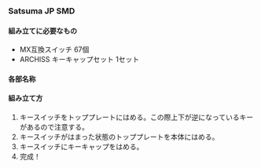 ### Satsuma JP SMD

#### 組み立てに必要なもの
* MX互換スイッチ 67個
* ARCHISS キーキャップセット 1セット

#### 各部名称


#### 組み立て方
1. キースイッチをトッププレートにはめる。この際上下が逆になっているキーがあるので注意する。
2. キースイッチがはまった状態のトッププレートを本体にはめる。
3. キースイッチにキーキャップをはめる。
4. 完成！

